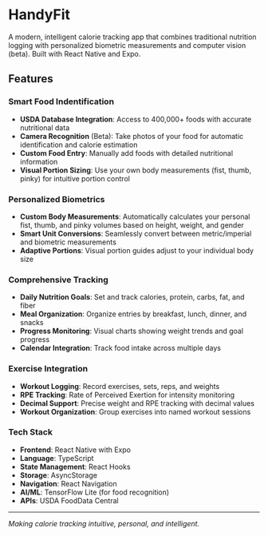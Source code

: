 # HandyFit 

A modern, intelligent calorie tracking app that combines traditional nutrition logging with personalized biometric measurements and computer vision (beta). Built with React Native and Expo.

## Features

### Smart Food Indentification
- **USDA Database Integration**: Access to 400,000+ foods with accurate nutritional data
- **Camera Recognition** (Beta): Take photos of your food for automatic identification and calorie estimation
- **Custom Food Entry**: Manually add foods with detailed nutritional information
- **Visual Portion Sizing**: Use your own body measurements (fist, thumb, pinky) for intuitive portion control

### Personalized Biometrics
- **Custom Body Measurements**: Automatically calculates your personal fist, thumb, and pinky volumes based on height, weight, and gender
- **Smart Unit Conversions**: Seamlessly convert between metric/imperial and biometric measurements
- **Adaptive Portions**: Visual portion guides adjust to your individual body size

### Comprehensive Tracking
- **Daily Nutrition Goals**: Set and track calories, protein, carbs, fat, and fiber
- **Meal Organization**: Organize entries by breakfast, lunch, dinner, and snacks
- **Progress Monitoring**: Visual charts showing weight trends and goal progress
- **Calendar Integration**: Track food intake across multiple days

### Exercise Integration
- **Workout Logging**: Record exercises, sets, reps, and weights
- **RPE Tracking**: Rate of Perceived Exertion for intensity monitoring
- **Decimal Support**: Precise weight and RPE tracking with decimal values
- **Workout Organization**: Group exercises into named workout sessions

### Tech Stack
- **Frontend**: React Native with Expo
- **Language**: TypeScript
- **State Management**: React Hooks
- **Storage**: AsyncStorage
- **Navigation**: React Navigation
- **AI/ML**: TensorFlow Lite (for food recognition)
- **APIs**: USDA FoodData Central

---

*Making calorie tracking intuitive, personal, and intelligent.*
